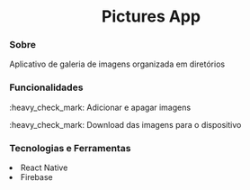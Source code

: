 <h1 align="center">Pictures App</h1>

<h3>Sobre</h3>
<p>Aplicativo de galeria de imagens organizada em diretórios</p>

<h3>Funcionalidades</h3>
<p>:heavy_check_mark: Adicionar e apagar imagens</p>
<p>:heavy_check_mark: Download das imagens para o dispositivo</p>

<h3>Tecnologias e Ferramentas</h3>
<li>React Native</li>
<li>Firebase</li>
